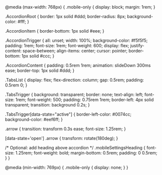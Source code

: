 @media (max-width: 768px) {
  .mobile-only {
    display: block;
    margin: 1rem;
  }

  .AccordionRoot {
    border: 1px solid #ddd;
    border-radius: 8px;
    background-color: #fff;
  }

  .AccordionItem {
    border-bottom: 1px solid #eee;
  }

  .AccordionTrigger {
    all: unset;
    width: 100%;
    background-color: #f5f5f5;
    padding: 1rem;
    font-size: 1rem;
    font-weight: 600;
    display: flex;
    justify-content: space-between;
    align-items: center;
    cursor: pointer;
    border-bottom: 1px solid #ccc;
  }

  .AccordionContent {
    padding: 0.5rem 1rem;
    animation: slideDown 300ms ease;
    border-top: 1px solid #ddd;
  }

  .TabsList {
    display: flex;
    flex-direction: column;
    gap: 0.5rem;
    padding: 0.5rem 0;
  }

  .TabsTrigger {
    background: transparent;
    border: none;
    text-align: left;
    font-size: 1rem;
    font-weight: 500;
    padding: 0.75rem 1rem;
    border-left: 4px solid transparent;
    transition: background 0.2s;
  }

  .TabsTrigger[data-state="active"] {
    border-left-color: #0074cc;
    background-color: #eef6ff;
  }

  .arrow {
    transition: transform 0.3s ease;
    font-size: 1.25rem;
  }

  [data-state='open'] .arrow {
    transform: rotate(180deg);
  }

  /* Optional: add heading above accordion */
  .mobileSettingsHeading {
    font-size: 1.25rem;
    font-weight: bold;
    margin-bottom: 0.5rem;
    padding: 0 0.5rem;
  }
}

@media (min-width: 769px) {
  .mobile-only {
    display: none;
  }
}